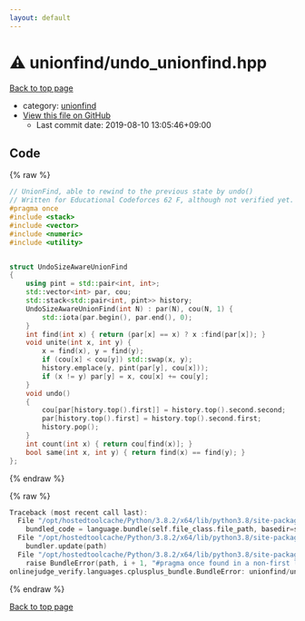 ```yaml
---
layout: default
---
```


<!-- mathjax config similar to math.stackexchange -->
<script type="text/javascript" async
  src="https://cdnjs.cloudflare.com/ajax/libs/mathjax/2.7.5/MathJax.js?config=TeX-MML-AM_CHTML">
</script>
<script type="text/x-mathjax-config">
  MathJax.Hub.Config({
    TeX: { equationNumbers: { autoNumber: "AMS" }},
    tex2jax: {
      inlineMath: [ ['$','$'] ],
      processEscapes: true
    },
    "HTML-CSS": { matchFontHeight: false },
    displayAlign: "left",
    displayIndent: "2em"
  });
</script>

<script type="text/javascript" src="https://cdnjs.cloudflare.com/ajax/libs/jquery/3.4.1/jquery.min.js"></script>
<script src="https://cdn.jsdelivr.net/npm/jquery-balloon-js@1.1.2/jquery.balloon.min.js" integrity="sha256-ZEYs9VrgAeNuPvs15E39OsyOJaIkXEEt10fzxJ20+2I=" crossorigin="anonymous"></script>
<script type="text/javascript" src="../../assets/js/copy-button.js"></script>
<link rel="stylesheet" href="../../assets/css/copy-button.css" />


# :warning: unionfind/undo_unionfind.hpp

<a href="../../index.html">Back to top page</a>

* category: <a href="../../index.html#05779a67d348d10b6c575a1ac0d9b972">unionfind</a>
* <a href="{{ site.github.repository_url }}/blob/master/unionfind/undo_unionfind.hpp">View this file on GitHub</a>
    - Last commit date: 2019-08-10 13:05:46+09:00




## Code

<a id="unbundled"></a>
{% raw %}
```cpp
// UnionFind, able to rewind to the previous state by undo()
// Written for Educational Codeforces 62 F, although not verified yet.
#pragma once 
#include <stack>
#include <vector>
#include <numeric>
#include <utility>


struct UndoSizeAwareUnionFind
{
    using pint = std::pair<int, int>;
    std::vector<int> par, cou;
    std::stack<std::pair<int, pint>> history;
    UndoSizeAwareUnionFind(int N) : par(N), cou(N, 1) {
        std::iota(par.begin(), par.end(), 0);
    }
    int find(int x) { return (par[x] == x) ? x :find(par[x]); }
    void unite(int x, int y) {
        x = find(x), y = find(y);
        if (cou[x] < cou[y]) std::swap(x, y);
        history.emplace(y, pint(par[y], cou[x]));
        if (x != y) par[y] = x, cou[x] += cou[y];
    }
    void undo()
    {
        cou[par[history.top().first]] = history.top().second.second;
        par[history.top().first] = history.top().second.first;
        history.pop();
    }
    int count(int x) { return cou[find(x)]; }
    bool same(int x, int y) { return find(x) == find(y); }
};

```
{% endraw %}

<a id="bundled"></a>
{% raw %}
```cpp
Traceback (most recent call last):
  File "/opt/hostedtoolcache/Python/3.8.2/x64/lib/python3.8/site-packages/onlinejudge_verify/docs.py", line 347, in write_contents
    bundled_code = language.bundle(self.file_class.file_path, basedir=self.cpp_source_path)
  File "/opt/hostedtoolcache/Python/3.8.2/x64/lib/python3.8/site-packages/onlinejudge_verify/languages/cplusplus.py", line 68, in bundle
    bundler.update(path)
  File "/opt/hostedtoolcache/Python/3.8.2/x64/lib/python3.8/site-packages/onlinejudge_verify/languages/cplusplus_bundle.py", line 115, in update
    raise BundleError(path, i + 1, "#pragma once found in a non-first line")
onlinejudge_verify.languages.cplusplus_bundle.BundleError: unionfind/undo_unionfind.hpp: line 3: #pragma once found in a non-first line

```
{% endraw %}

<a href="../../index.html">Back to top page</a>

